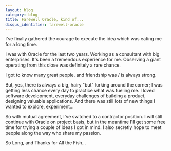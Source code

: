 ```yaml
---
layout: blog
category: blog
title: Farewell Oracle, kind of...
disqus_identifier: farewell-oracle
---
```


I've finally gathered the courage to execute the idea which was eating me for a long time.

I was with Oracle for the last two years. Working as a consultant with big enterprises. It's been a tremendous experience for me. Observing a giant operating from this close was definitely a rare chance.

I got to know many great people, and friendship was / is always strong.

But, yes, there is always a big, hairy "but" lurking around the corner; I was getting less chance every day to practice what was fueling me. I loved software development, everyday challenges of building a product, designing valuable applications. And there was still lots of new things I wanted to explore, experiment...

So with mutual agreement, I've switched to a contractor position. I will still continue with Oracle on project basis, but in the meantime I'll get some free time for trying a couple of ideas I got in mind. I also secretly hope to meet people along the way who share my passion.

So Long, and Thanks for All the Fish...